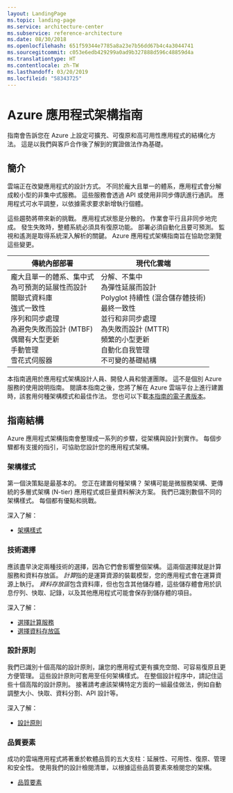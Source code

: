 ```yaml
---
layout: LandingPage
ms.topic: landing-page
ms.service: architecture-center
ms.subservice: reference-architecture
ms.date: 08/30/2018
ms.openlocfilehash: 651f59344e7785a8a23e7b56dd67b4c4a3044741
ms.sourcegitcommit: c053e6edb429299a0ad9b327888d596c48859d4a
ms.translationtype: HT
ms.contentlocale: zh-TW
ms.lasthandoff: 03/20/2019
ms.locfileid: "58343725"
---
```

# <a name="azure-application-architecture-guide"></a>Azure 應用程式架構指南

指南會告訴您在 Azure 上設定可擴充、可復原和高可用性應用程式的結構化方法。 這是以我們與客戶合作後了解到的實證做法作為基礎。

## <a name="introduction"></a>簡介

雲端正在改變應用程式的設計方式。 不同於龐大且單一的體系，應用程式會分解成較小型的非集中式服務。 這些服務會透過 API 或使用非同步傳訊進行通訊。 應用程式可水平調整，以依據需求要求新增執行個體。

這些趨勢將帶來新的挑戰。 應用程式狀態是分散的。 作業會平行且非同步地完成。 發生失敗時，整體系統必須具有復原功能。 部署必須自動化且要可預測。 監視和遙測是取得系統深入解析的關鍵。 Azure 應用程式架構指南旨在協助您瀏覽這些變更。

<!-- markdownlint-disable MD033 -->

<table>
<thead>
    <tr><th>傳統內部部署</th><th>現代化雲端</th></tr>
</thead>
<tbody>
<tr><td>龐大且單一的體系、集中式<br/>
為可預測的延展性而設計<br/>
關聯式資料庫<br/>
強式一致性<br/>
序列和同步處理<br/>
為避免失敗而設計 (MTBF)<br/>
偶爾有大型更新<br/>
手動管理<br/>
雪花式伺服器</td>
<td>
分解、不集中<br/>
為彈性延展而設計<br/>
Polyglot 持續性 (混合儲存體技術)<br/>
最終一致性<br/>
並行和非同步處理<br/>
為失敗而設計 (MTTR)<br/>
頻繁的小型更新<br/>
自動化自我管理<br/>
不可變的基礎結構<br/>
</td>
</tbody>
</table>

<!-- markdownlint-enable MD033 -->

本指南適用於應用程式架構設計人員、開發人員和營運團隊。 這不是個別 Azure 服務的使用說明指南。 閱讀本指南之後，您將了解在 Azure 雲端平台上進行建置時，該套用何種架構模式和最佳作法。 您也可以下載[本指南的電子書版本][ebook]。

## <a name="how-this-guide-is-structured"></a>指南結構

Azure 應用程式架構指南會整理成一系列的步驟，從架構與設計到實作。 每個步驟都有支援的指引，可協助您設計您的應用程式架構。

### <a name="architecture-styles"></a>架構樣式

第一個決策點是最基本的。 您正在建置何種架構？ 架構可能是微服務架構、更傳統的多層式架構 (N-tier) 應用程式或巨量資料解決方案。 我們已識別數個不同的架構樣式。 每個都有優點和挑戰。

深入了解：

- [架構樣式](./architecture-styles/index.md)

### <a name="technology-choices"></a>技術選擇

應該盡早決定兩種技術的選擇，因為它們會影響整個架構。 這兩個選擇就是計算服務和資料存放區。 *計算*指的是運算資源的裝載模型，您的應用程式會在運算資源上執行。 *資料存放區*包含資料庫，但也包含其他儲存體，這些儲存體會用於訊息佇列、快取、記錄，以及其他應用程式可能會保存到儲存體的項目。

深入了解：

- [選擇計算服務](./technology-choices/compute-overview.md)
- [選擇資料存放區](./technology-choices/data-store-overview.md)

### <a name="design-principles"></a>設計原則

我們已識別十個高階的設計原則，讓您的應用程式更有擴充空間、可容易復原且更方便管理。 這些設計原則可套用至任何架構樣式。 在整個設計程序中，請記住這些十個高階的設計原則。 接著請考慮該架構特定方面的一組最佳做法，例如自動調整大小、快取、資料分割、API 設計等。

深入了解：

- [設計原則](./design-principles/index.md)

### <a name="quality-pillars"></a>品質要素

成功的雲端應用程式將著重於軟體品質的五大支柱：延展性、可用性、復原、管理和安全性。 使用我們的設計檢閱清單，以根據這些品質要素來檢閱您的架構。

- [品質要素](./pillars.md)

[ebook]: https://azure.microsoft.com/campaigns/cloud-application-architecture-guide/

